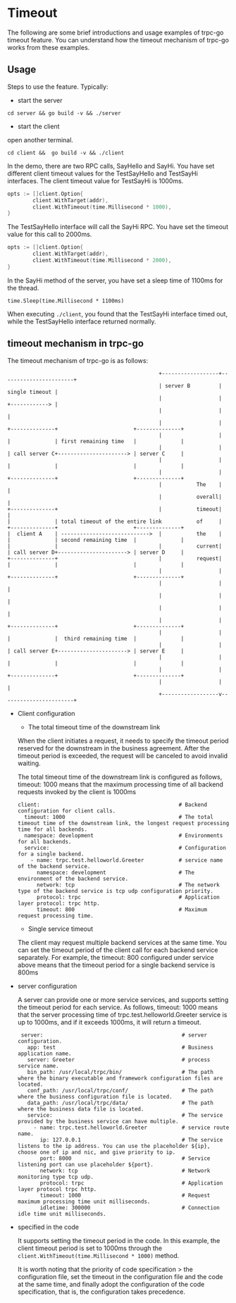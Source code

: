 # Timeout
The following are some brief introductions and usage examples of trpc-go timeout feature. You can understand how the timeout mechanism of trpc-go works from these examples.
## Usage
Steps to use the feature. Typically:
* start the server
```
cd server && go build -v && ./server
```

*  start the client

  open another terminal.
```
cd client &&  go build -v && ./client
```
In the demo, there are two RPC calls, SayHello and SayHi.
You have set different client timeout values for the TestSayHello and TestSayHi interfaces. The client timeout value for TestSayHi is 1000ms.

```go
opts := []client.Option{
		client.WithTarget(addr),
		client.WithTimeout(time.Millisecond * 1000),
}
````

The TestSayHello interface will call the SayHi RPC. You have set the timeout value for this call to 2000ms.
```go
opts := []client.Option{
		client.WithTarget(addr),
		client.WithTimeout(time.Millisecond * 2000),
}
```

In the SayHi method of the server, you have set a sleep time of 1100ms for the thread.
```
time.Sleep(time.Millisecond * 1100ms)
```

When executing `./client`, you found that the TestSayHi interface timed out, while the TestSayHello interface returned normally.


## timeout mechanism in trpc-go 

The timeout mechanism of trpc-go is as follows:

```
                                                +------------------+-----------------------+
                                                | server B         |        single timeout |
                                                |                  |        +------------> |
                                                |                  |                       |
                                                |                  |        +--------------+                        +--------------+
                                                |                  |        |              | first remaining time   |              |
                                                |                  |        | call server C+----------------------> | server C     |
                                                |                  |        |              |                        |              |
                                                |                  |        +--------------+                        +--------------+
                                                |           The    |                       |
                                                |           overall|                       |
+--------------+                                |           timeout|                       |
|              | total timeout of the entire link           of     |        +--------------+                        +--------------+
|  client A    | ---------------------------->  |           the    |        |              | second remaining time  |              |
|              |                                |           current|        | call server D+----------------------> | server D     |
+--------------+                                |           request|        |              |                        |              |
                                                |                  |        +--------------+                        +--------------+
                                                |                  |                       |
                                                |                  |                       |
                                                |                  |                       |
                                                |                  |        +--------------+                        +--------------+
                                                |                  |        |              |  third remaining time  |              |
                                                |                  |        | call server E+----------------------> | server E     |
                                                |                  |        |              |                        |              |
                                                |                  |        +--------------+                        +--------------+
                                                |                  |                       |
                                                +------------------v-----------------------+

```


- Client configuration

    - The total timeout time of the downstream link

    When the client initiates a request, it needs to specify the timeout period reserved for the downstream in the business agreement. After the timeout period is exceeded, the request will be canceled to avoid invalid waiting.
        
    The total timeout time of the downstream link is configured as follows, timeout: 1000 means that the maximum processing time of all backend requests invoked by the client is 1000ms
    
    ```
    client:                                            # Backend configuration for client calls.
      timeout: 1000                                    # The total timeout time of the downstream link, the longest request processing time for all backends.
      namespace: development                           # Environments for all backends.
      service:                                         # Configuration for a single backend.
        - name: trpc.test.helloworld.Greeter           # service name of the backend service.
          namespace: development                       # The environment of the backend service.
          network: tcp                                 # The network type of the backend service is tcp udp configuration priority.
          protocol: trpc                               # Application layer protocol: trpc http.
          timeout: 800                                 # Maximum request processing time.
    ```

    - Single service timeout
    
    The client may request multiple backend services at the same time. You can set the timeout period of the client call for each backend service separately. For example, the timeout: 800 configured under service above means that the timeout period for a single backend service is 800ms
    
- server configuration

    A server can provide one or more service services, and supports setting the timeout period for each service. As follows, timeout: 1000 means that the server processing time of trpc.test.helloworld.Greeter service is up to 1000ms, and if it exceeds 1000ms, it will return a timeout.
   
   ```
    server:                                            # server configuration.
      app: test                                        # Business application name.
      server: Greeter                                  # process service name.
      bin_path: /usr/local/trpc/bin/                   # The path where the binary executable and framework configuration files are located.
      conf_path: /usr/local/trpc/conf/                 # The path where the business configuration file is located.
      data_path: /usr/local/trpc/data/                 # The path where the business data file is located.
      service:                                         # The service provided by the business service can have multiple.
        - name: trpc.test.helloworld.Greeter           # service route name.
          ip: 127.0.0.1                                # The service listens to the ip address. You can use the placeholder ${ip}, choose one of ip and nic, and give priority to ip.
          port: 8000                                   # Service listening port can use placeholder ${port}.
          network: tcp                                 # Network monitoring type tcp udp.
          protocol: trpc                               # Application layer protocol trpc http.
          timeout: 1000                                # Request maximum processing time unit milliseconds.
          idletime: 300000                             # Connection idle time unit milliseconds.
    ```
    
- specified in the code

    It supports setting the timeout period in the code. In this example, the client timeout period is set to 1000ms through the `client.WithTimeout(time.Millisecond * 1000)` method.

    It is worth noting that the priority of code specification > the configuration file, set the timeout in the configuration file and the code at the same time, and finally adopt the configuration of the code specification, that is, the configuration takes precedence.




